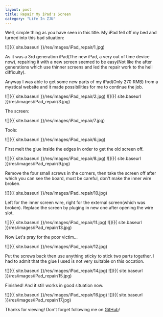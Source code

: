 ```yaml
---  
layout: post
title: Repair My iPad's Screen
category: "Life In ZJU"
---  
```


Well, simple thing as you have seen in this title. My iPad fell off my bed and turned into this bad situation:





![]({{ site.baseurl }}/res/images/iPad_repair/1.jpg)

As it was a 3rd generation iPad(The new iPad, a very out of time device now), repairing it with a new screen seemed to be easy(Not like the after generations which use thinner screens and led the repair work to the hell difficulty).  
  
Anyway I was able to get some new parts of my iPad(Only 270 RMB) from a mystical website and it made possibilities for me to continue the job.

![]({{ site.baseurl }}/res/images/iPad_repair/2.jpg)
![]({{ site.baseurl }}/res/images/iPad_repair/3.jpg)

The screen:

![]({{ site.baseurl }}/res/images/iPad_repair/7.jpg)

Tools:

![]({{ site.baseurl }}/res/images/iPad_repair/6.jpg)

First melt the glue inside the edges in order to get the old screen off.

![]({{ site.baseurl }}/res/images/iPad_repair/8.jpg)
![]({{ site.baseurl }}/res/images/iPad_repair/9.jpg)

Remove the four small screws in the corners, then take the screen off after which you can see the board, must be careful, don't make the inner wire broken.

![]({{ site.baseurl }}/res/images/iPad_repair/10.jpg)

Left for the inner screen wire, right for the external screen(which was broken). Replace the screen by pluging in new one after opening the wire slot.

![]({{ site.baseurl }}/res/images/iPad_repair/11.jpg)
![]({{ site.baseurl }}/res/images/iPad_repair/13.jpg)

Now Let's pray for the poor victim...

![]({{ site.baseurl }}/res/images/iPad_repair/12.jpg)

Put the screws back then use anything sticky to stick two parts together. I had to admit that the glue I used is not very suitable on this occation.

![]({{ site.baseurl }}/res/images/iPad_repair/14.jpg)
![]({{ site.baseurl }}/res/images/iPad_repair/15.jpg)

Finished! And it still works in good situation now.

![]({{ site.baseurl }}/res/images/iPad_repair/16.jpg)
![]({{ site.baseurl }}/res/images/iPad_repair/17.jpg)

Thanks for viewing! Don't forget following me on <a href="https://github.com/Princever">GitHub</a>!